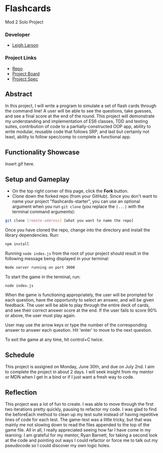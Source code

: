 # Flashcards
Mod 2 Solo Project

### Developer
- [Leigh Larson](https://github.com/leighlars)

### Project Links
- [Repo](https://github.com/leighlars/flashcards-starter)
- [Project Board](https://github.com/leighlars/flashcards-starter/projects/1)
- [Project Spec](https://frontend.turing.io/projects/flash-cards.html)

## Abstract 
In this project, I will write a program to simulate a set of flash cards through the command line! A user will be able to see the questions, take guesses, and see a final score at the end of the round. This project will demonstrate my understanding and implementation of ES6 classes, TDD and testing suites, contribution of code to a partially-constructed OOP app, ability to write modular, reusable code that follows SRP, and last but certainly not least, ability to follow spec/comp to complete a functional app. 

## Functionality Showcase 
Insert gif here. 

## Setup and Gameplay

- On the top right corner of this page, click the **Fork** button.
- Clone down the forked repo (from your GitHub). Since you don't want to name your project "flashcards-starter", you can use an optional argument when you run `git clone` (you replace the `[...]` with the terminal command arguments):

```bash
git clone [remote-address] [what you want to name the repo]
```

Once you have cloned the repo, change into the directory and install the library dependencies. Run:

```bash
npm install
```

Running `node index.js` from the root of your project should result in the following message being displayed in your terminal: 

```bash
Node server running on port 3000
```

To start the game in the terminal, run:

```bash
node index.js
```

When the game is functioning appropriately, the user will be prompted for each question, have the opportunity to select an answer, and will be given feedback. The user will be able to play through the entire deck of cards, and see their correct answer score at the end. If the user fails to score 90% or above, the user must play again. 

User may use the arrow keys or type the number of the corresponding answer to answer each question. 
Hit 'enter' to move to the next question. 

To exit the game at any time, hit control+C twice.

## Schedule 
This project is assigned on Monday, June 30th, and due on July 2nd. I aim to complete the project in about 2 days. I will seek insight from my mentor or MDN when I get in a bind or if I just want a fresh way to code. 

## Reflection
This project was a lot of fun to create. I was able to move through the first two iterations pretty quickly, pausing to refactor my code. I was glad to find the beforeEach method to clean up my test suite instead of having repetitive lines of code for each test. The game-test was a little tricky, but that was mainly me not slowing down to read the files appended to the top of the game file. All in all, I really appreciated seeing how far I have come in my learning. I am grateful for my mentor, Ryan Barnett, for taking a second look at the code and pointing out ways I could refactor or force me to talk out my pseudocode so I could discover my own logic holes. 